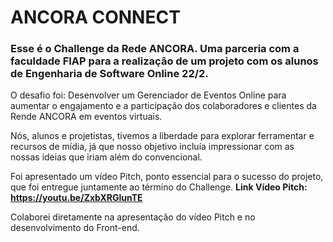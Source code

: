 # ANCORA CONNECT

### Esse é o Challenge da Rede ANCORA. Uma parceria com a faculdade FIAP para a realização de um projeto com os alunos de Engenharia de Software Online 22/2. 
O desafio foi: Desenvolver um Gerenciador de Eventos Online para aumentar o engajamento e a participação dos colaboradores e clientes da Rende ANCORA em eventos virtuais. 

Nós, alunos e projetistas, tivemos a liberdade para explorar ferramentar e recursos de mídia, já que nosso objetivo incluía impressionar com as nossas ideias que iriam além do convencional. 

Foi apresentado um vídeo Pitch, ponto essencial para o sucesso do projeto, que foi entregue juntamente ao término do Challenge. 
**Link Vídeo Pitch: https://youtu.be/ZxbXRGlunTE**

Colaborei diretamente na apresentação do vídeo Pitch e no desenvolvimento do Front-end. 


